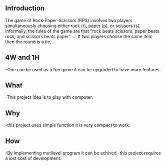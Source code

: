 ## Introduction
The game of Rock-Paper-Scissors (RPS) involves two players simultaneously choosing either rock (r), paper (p), or scissors (s). Informally, the rules of the game are that “rock beats scissors, paper beats rock, and scissors beats paper”. ... If two players choose the same item then the round is a tie.


 ## 4W and 1H
 -One can be used as a fun game it can be upgraded to have more features.
 ## What
 -This project idea is to play with computer.
 ## Why
 -this project uses simple function it is very compact to work.
 ## How
 -By implementing mutilevel program it can be achived -this project requires a lost cost of development.
 
